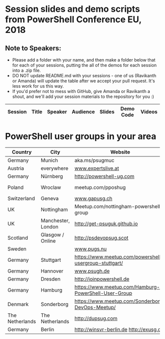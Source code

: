 # Session slides and demo scripts from PowerShell Conference EU, 2018

## Note to Speakers:

- Please add a folder with your name, and then make a folder below that for each of your sessions, putting the all of the demos for each session into a .zip file.
- DO NOT update README.md with your sessions - one of us (Ravikanth or Amanda) will update the table after we accept your pull request. It's less work for us this way.
- If you'd prefer not to mess with GitHub, give Amanda or Ravikanth a shout, and we'll add your session materials to the repository for you :)

|Session |Title	|Speaker	|Audience	|Slides	|Demo Code	|Videos|
|--------|------|---------|---------|-------|-----------|------|

# PowerShell user groups in your area

| Country | City | Website | Contact |
| ------- | -----| ------- | ------- |
| Germany | Munich | aka.ms/psugmuc | @david_das_neves |
| Austria | everywhere | www.expertslive.at | @pwahlmueller |
| Germany | Nürnberg | http://powershell-ug.com | @loeppinator |
| Poland | Wroclaw | meetup.com/pposhug | add-content@pposh.org |
| Switzerland | Geneva | www.gapusg.ch | @dbroeglin |
| UK | Nottingham | Meetup.com/nottingham-powershell-group | @napalmgram |
| UK | Manchester, London | http://get-psuguk.github.io | |
| Scotland | Glasgow / Online | http://psdevopsug.scot | @scotPSUG | 
| Sweden | | www.pugs.nu | @powershellUGS |
| Germany | Stuttgart | https://www.meetup.com/powershell-usergroup-stuttgart/ | @fredweinmann |
| Germany | Hannover | www.psugh.de | info@psugh.de |
| Germany | Dresden | http://joinpowershell.de | @psugdd |
| Germany | Hamburg | https://www.meetup.com/Hamburg-PowerShell-User-Group | @fabian_bader @_Burbert |
| Denmark | Sonderborg | https://www.meetup.com/Sonderborg-DevOps-Meetup/ | @flemmingrohde | 
| The Netherlands | The Netherlands | http://dupsug.com | @dupsug |
| Germany | Berlin | http://winsvr-berlin.de http://exusg.de | @cj_berlin |
